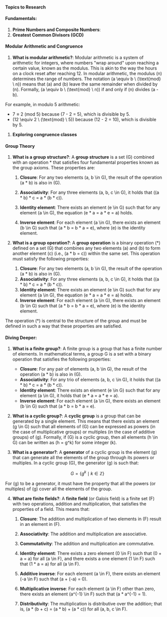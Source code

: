#### Topics to Research

#### Fundamentals:

  1. **Prime Numbers and Composite Numbers**:
  1. **Greatest Common Divisors (GCD)**

#### Modular Arithmetic and Congruence

1. **What is modular arithmetic?**: Modular arithmetic is a system of arithmetic for integers, where numbers "wrap around" upon reaching a certain value, known as the modulus. This is akin to the way the hours on a clock reset after reaching 12. In modular arithmetic, the modulus \(n\) determines the range of numbers. The notation \(a \equiv b \ (\text{mod} \ n)\) means that \(a\) and \(b\) leave the same remainder when divided by \(n\). Formally, \(a \equiv b \ (\text{mod} \ n)\) if and only if \(n\) divides \(a - b\).

For example, in modulo 5 arithmetic:
- $7 \equiv 2 \ (\text{mod} \ 5)$ because \(7 - 2 = 5\), which is divisible by 5.
- \(12 \equiv 2 \ (\text{mod} \ 5)\) because \(12 - 2 = 10\), which is divisible by 5.

1. **Exploring congruence classes**

#### Group Theory

1. **What is a group structure?**: A **group structure** is a set \(G\) combined with an operation * that satisfies four fundamental properties known as the group axioms. These properties are:

    1. **Closure**: For any two elements \(a, b \in G\), the result of the operation \(a * b\) is also in \(G\).

    2. **Associativity**: For any three elements \(a, b, c \in G\), it holds that \((a * b) * c = a * (b * c)\).

    3. **Identity element**: There exists an element \(e \in G\) such that for any element \(a \in G\), the equation \(e * a = a * e = a\) holds.

    4. **Inverse element**: For each element \(a \in G\), there exists an element \(b \in G\) such that \(a * b = b * a = e\), where \(e\) is the identity element.

1. **What is a group operation?**: A **group operation** is a binary operation \(*\) defined on a set \(G\) that combines any two elements \(a\) and \(b\) to form another element \(c\) (i.e., \(a * b = c\)) within the same set. This operation must satisfy the following properties:

    1. **Closure**: For any two elements \(a, b \in G\), the result of the operation \(a * b\) is also in \(G\).
    2. **Associativity**: For any three elements \(a, b, c \in G\), it holds that \((a * b) * c = a * (b * c)\).
    3. **Identity element**: There exists an element \(e \in G\) such that for any element \(a \in G\), the equation \(e * a = a * e = a\) holds.
    4. **Inverse element**: For each element \(a \in G\), there exists an element \(b \in G\) such that \(a * b = b * a = e\), where \(e\) is the identity element.

The operation \(*\) is central to the structure of the group and must be defined in such a way that these properties are satisfied.

#### Diving Deeper:

1. **What is a finite group?**: A finite group is a group that has a finite number of elements. In mathematical terms, a group G is a set with a binary operation that satisfies the following properties:

    - **Closure**: For any pair of elements \(a, b \in G\), the result of the operation \(a * b\) is also in \(G\).
    - **Associativity**: For any trio of elements \(a, b, c \in G\), it holds that \((a * b) * c = a * (b * c)\).
    - **Identity element**: There exists an element \(e \in G\) such that for any element \(a \in G\), it holds that \(e * a = a * e = a\).
    - **Inverse element**: For each element \(a \in G\), there exists an element \(b \in G\) such that \(a * b = b * a = e\).

2. **What is a cyclic group?**: A **cyclic group** is a group that can be generated by a single element. This means that there exists an element \(g \in G\) such that all elements of \(G\) can be expressed as powers (in the case of multiplicative groups) or multiples (in the case of additive groups) of \(g\). Formally, if \(G\) is a cyclic group, then all elements \(h \in G\) can be written as \(h = g^k\) for some integer \(k\).

3. **What is a generator?**: A **generator** of a cyclic group is the element \(g\) that can generate all the elements of the group through its powers or multiples. In a cyclic group \(G\), the generator \(g\) is such that:

    $$
    G = \{ g^k \mid k \in \mathbb{Z} \}
    $$

For \(g\) to be a generator, it must have the property that all the powers (or multiples) of \(g\) cover all the elements of the group.


4. **What are finite fields?**: A **finite field** (or Galois field) is a finite set \(F\) with two operations, addition and multiplication, that satisfies the properties of a field. This means that:

    1. **Closure**: The addition and multiplication of two elements in \(F\) result in an element in \(F\).

    2. **Associativity**: The addition and multiplication are associative.
    3. **Commutativity**: The addition and multiplication are commutative.

    4. **Identity element**: There exists a zero element \(0 \in F\) such that \(0 + a = a\) for all \(a \in F\), and there exists a one element \(1 \in F\) such that \(1 * a = a\) for all \(a \in F\).

    5. **Additive inverse**: For each element \(a \in F\), there exists an element \(-a \in F\) such that \(a + (-a) = 0\).

    6. **Multiplicative inverse**: For each element \(a \in F\) other than zero, there exists an element \(a^{-1} \in F\) such that \(a * a^{-1} = 1\).

    7. **Distributivity**: The multiplication is distributive over the addition; that is, \(a * (b + c) = (a * b) + (a * c)\) for all \(a, b, c \in F\).

